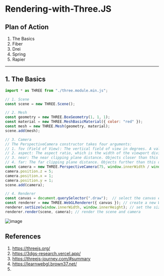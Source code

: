 # Rendering-with-Three.JS

## Plan of Action
1. The Basics
2. Fiber
3. Drei
4. Spring
5. Rapier


------------

## 1. The Basics

```js
import * as THREE from "./three.module.min.js";

// 1. Scene
const scene = new THREE.Scene();

// 2. Mesh
const geometry = new THREE.BoxGeometry(1, 1, 1);
const material = new THREE.MeshBasicMaterial({ color: "red" });
const mesh = new THREE.Mesh(geometry, material);
scene.add(mesh); 

// 3. Camera
// The PerspectiveCamera constructor takes four arguments:
// 1. fov (Field of View): The vertical field of view in degrees. A value of 75 means the camera will capture a wide view.
// 2. aspect: The aspect ratio, which is the width of the viewport divided by its height. This ensures the camera's view is correctly proportioned.
// 3. near: The near clipping plane distance. Objects closer than this distance will not be rendered. A value of 0.1 means objects closer than 0.1 units will be ignored.
// 4. far: The far clipping plane distance. Objects further than this distance will not be rendered. A value of 100 means objects beyond 100 units will be ignored.
const camera = new THREE.PerspectiveCamera(75, window.innerWidth / window.innerHeight, 1, 2000);
camera.position.z = 5;
camera.position.x = 1;
camera.position.y = 1;
scene.add(camera);

// 4. Renderer
const canvas = document.querySelector(".draw");  // select the canvas element from the HTML
const renderer = new THREE.WebGLRenderer({ canvas }); // create a new WebGL renderer
renderer.setSize(window.innerWidth, window.innerHeight); // set the size of the renderer to the size of the window
renderer.render(scene, camera); // render the scene and camera
```

![image](https://github.com/user-attachments/assets/48d8572a-6920-4c1a-a6df-7ca2588e25cb)


## References
1. https://threejs.org/
2. https://3dgs-research.vercel.app/
3. https://threejs-journey.com/#summary
4. https://learnwebgl.brown37.net/
5. 
